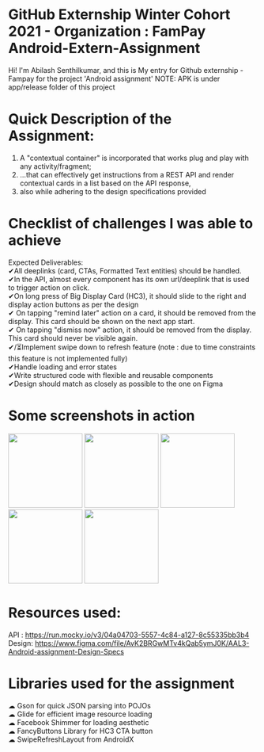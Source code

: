 # GitHub Externship Winter Cohort 2021 - Organization : FamPay Android-Extern-Assignment
Hi! I'm Abilash Senthilkumar, and this is My entry for Github externship - Fampay for the project 'Android assignment'
NOTE: APK is under app/release folder of this project

# Quick Description of the Assignment:

1) A "contextual container" is incorporated that works plug and play with any activity/fragment;
2) ...that can effectively get instructions from a REST API and render contextual cards in a list based on the API response,
3) also while adhering to the design specifications provided

# Checklist of challenges I was able to achieve

Expected Deliverables: <br>
✔All deeplinks (card, CTAs, Formatted Text entities) should be handled. <br>
✔In the API, almost every component has its own url/deeplink that is used to trigger action on click. <br>
✔On long press of Big Display Card (HC3), it should slide to the right and display action buttons as per the design <br>
✔ On tapping "remind later" action on a card, it should be removed from the display. This card should be shown on the next app start. <br>
✔ On tapping "dismiss now" action, it should be removed from the display. This card should never be visible again. <br>
✔/⏳Implement swipe down to refresh feature (note : due to time constraints this feature is not implemented fully) <br>
✔Handle loading and error states <br>
✔Write structured code with flexible and reusable components <br>
✔Design should match as closely as possible to the one on Figma <br>

# Some screenshots in action 

<span><img src="https://i.imgur.com/NH9zFk6.jpg" width="150px"/></span>
<span><img src="https://i.imgur.com/jfDbKRH.jpg" width="150px"/></span>
<span><img src="https://i.imgur.com/VcIzcCU.jpg" width="150px"/></span>
<span><img src="https://i.imgur.com/dgPuSzq.jpg" width="150px"/></span>
<span><img src="https://i.imgur.com/4hvDdHr.png" width="150px"/></span>



# Resources used:

API : https://run.mocky.io/v3/04a04703-5557-4c84-a127-8c55335bb3b4 <br>
Design: https://www.figma.com/file/AvK2BRGwMTv4kQab5ymJ0K/AAL3-Android-assignment-Design-Specs <br>

# Libraries used for the assignment
☁ Gson for quick JSON parsing into POJOs <br>
☁ Glide for efficient image resource loading <br>
☁ Facebook Shimmer for loading aesthetic <br>
☁ FancyButtons Library for HC3 CTA button <br>
☁ SwipeRefreshLayout from AndroidX <br>

